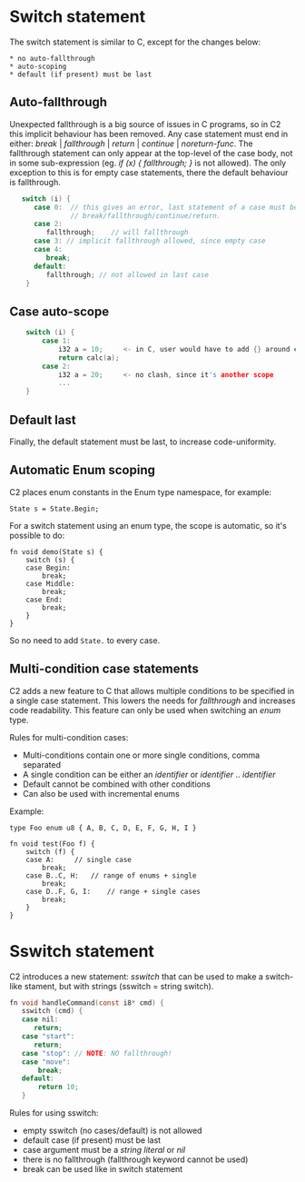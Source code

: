 
# Switch statement

The switch statement is similar to C, except for the changes below:

    * no auto-fallthrough
    * auto-scoping
    * default (if present) must be last

## Auto-fallthrough

Unexpected fallthrough is a big source of issues in C programs, so in C2
this implicit behaviour has been removed. Any case statement must end in
either: *break* | *fallthrough* | *return* | *continue* | *noreturn-func*.
The fallthrough statement can only appear at the top-level of the case body,
not in some sub-expression (eg. _if (x) { fallthrough; }_ is not allowed).
The only exception to this is for empty case statements, there the default
behaviour is fallthrough.

```c
   switch (i) {
      case 0:  // this gives an error, last statement of a case must be one of
               // break/fallthrough/continue/return.
      case 2:
         fallthrough;    // will fallthrough
      case 3: // implicit fallthrough allowed, since empty case
      case 4:
         break;
      default:
         fallthrough; // not allowed in last case
    }
```

## Case auto-scope

```c
    switch (i) {
        case 1:
            i32 a = 10;     <- in C, user would have to add {} around case body.
            return calc(a);
        case 2:
            i32 a = 20;     <- no clash, since it's another scope
            ...
    }
```

## Default last

Finally, the default statement must be last, to increase code-uniformity.

## Automatic Enum scoping

C2 places enum constants in the Enum type namespace, for example:

```
State s = State.Begin;
```

For a switch statement using an enum type, the scope is automatic, so it's possible
to do:

```
fn void demo(State s) {
    switch (s) {
    case Begin:
        break;
    case Middle:
        break;
    case End:
        break;
    }
}
```

So no need to add `State.` to every case.


## Multi-condition case statements

C2 adds a new feature to C that allows multiple conditions to be specified in a single case statement. This lowers
the needs for *fallthrough* and increases code readability. This feature can only be used when switching an *enum* type.

Rules for multi-condition cases:

* Multi-conditions contain one or more single conditions, comma separated
* A single condition can be either an *identifier* or *identifier* .. *identifier*
* Default cannot be combined with other conditions
* Can also be used with incremental enums

Example:

```
type Foo enum u8 { A, B, C, D, E, F, G, H, I }

fn void test(Foo f) {
    switch (f) {
    case A:     // single case
        break;
    case B..C, H:   // range of enums + single
        break;
    case D..F, G, I:    // range + single cases
        break;
    }
}

```

# Sswitch statement

C2 introduces a new statement: *sswitch* that can be used to
make a switch-like stament, but with strings (sswitch = string switch).


```c
fn void handleCommand(const i8* cmd) {
   sswitch (cmd) {
   case nil:
      return;
   case "start":
      return;
   case "stop": // NOTE: NO fallthrough!
   case "move":
       break;
   default:
       return 10;
   }
```

Rules for using sswitch:

* empty sswitch (no cases/default) is not allowed
* default case (if present) must be last
* case argument must be a *string literal* or *nil*
* there is no fallthrough (fallthrough keyword cannot be used)
* break can be used like in switch statement


